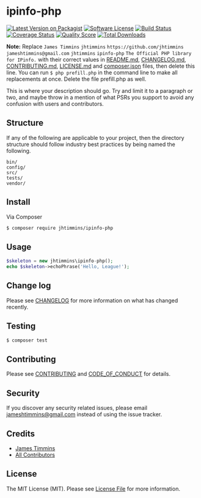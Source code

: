 # ipinfo-php

[![Latest Version on Packagist][ico-version]][link-packagist]
[![Software License][ico-license]](LICENSE.md)
[![Build Status][ico-travis]][link-travis]
[![Coverage Status][ico-scrutinizer]][link-scrutinizer]
[![Quality Score][ico-code-quality]][link-code-quality]
[![Total Downloads][ico-downloads]][link-downloads]

**Note:** Replace ```James Timmins``` ```jhtimmins``` ```https://github.com/jhtimmins``` ```jameshtimmins@gmail.com``` ```jhtimmins``` ```ipinfo-php``` ```The Official PHP library for IPinfo.``` with their correct values in [README.md](README.md), [CHANGELOG.md](CHANGELOG.md), [CONTRIBUTING.md](CONTRIBUTING.md), [LICENSE.md](LICENSE.md) and [composer.json](composer.json) files, then delete this line. You can run `$ php prefill.php` in the command line to make all replacements at once. Delete the file prefill.php as well.

This is where your description should go. Try and limit it to a paragraph or two, and maybe throw in a mention of what
PSRs you support to avoid any confusion with users and contributors.

## Structure

If any of the following are applicable to your project, then the directory structure should follow industry best practices by being named the following.

```
bin/        
config/
src/
tests/
vendor/
```


## Install

Via Composer

``` bash
$ composer require jhtimmins/ipinfo-php
```

## Usage

``` php
$skeleton = new jhtimmins\ipinfo-php();
echo $skeleton->echoPhrase('Hello, League!');
```

## Change log

Please see [CHANGELOG](CHANGELOG.md) for more information on what has changed recently.

## Testing

``` bash
$ composer test
```

## Contributing

Please see [CONTRIBUTING](CONTRIBUTING.md) and [CODE_OF_CONDUCT](CODE_OF_CONDUCT.md) for details.

## Security

If you discover any security related issues, please email jameshtimmins@gmail.com instead of using the issue tracker.

## Credits

- [James Timmins][link-author]
- [All Contributors][link-contributors]

## License

The MIT License (MIT). Please see [License File](LICENSE.md) for more information.

[ico-version]: https://img.shields.io/packagist/v/jhtimmins/ipinfo-php.svg?style=flat-square
[ico-license]: https://img.shields.io/badge/license-MIT-brightgreen.svg?style=flat-square
[ico-travis]: https://img.shields.io/travis/jhtimmins/ipinfo-php/master.svg?style=flat-square
[ico-scrutinizer]: https://img.shields.io/scrutinizer/coverage/g/jhtimmins/ipinfo-php.svg?style=flat-square
[ico-code-quality]: https://img.shields.io/scrutinizer/g/jhtimmins/ipinfo-php.svg?style=flat-square
[ico-downloads]: https://img.shields.io/packagist/dt/jhtimmins/ipinfo-php.svg?style=flat-square

[link-packagist]: https://packagist.org/packages/jhtimmins/ipinfo-php
[link-travis]: https://travis-ci.org/jhtimmins/ipinfo-php
[link-scrutinizer]: https://scrutinizer-ci.com/g/jhtimmins/ipinfo-php/code-structure
[link-code-quality]: https://scrutinizer-ci.com/g/jhtimmins/ipinfo-php
[link-downloads]: https://packagist.org/packages/jhtimmins/ipinfo-php
[link-author]: https://github.com/jhtimmins
[link-contributors]: ../../contributors
